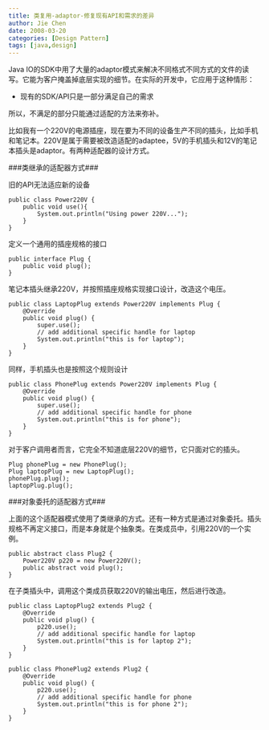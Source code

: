 ```yaml
---
title: 类复用-adaptor-修复现有API和需求的差异
author: Jie Chen
date: 2008-03-20
categories: [Design Pattern]
tags: [java,design]
---
```


Java IO的SDK中用了大量的adaptor模式来解决不同格式不同方式的文件的读写。它能为客户掩盖掉底层实现的细节。在实际的开发中，它应用于这种情形：

* 现有的SDK/API只是一部分满足自己的需求

所以，不满足的部分只能通过适配的方法来弥补。

比如我有一个220V的电源插座，现在要为不同的设备生产不同的插头，比如手机和笔记本。220V是属于需要被改造适配的adaptee，5V的手机插头和12V的笔记本插头是adaptor。有两种适配器的设计方式。

###类继承的适配器方式###

旧的API无法适应新的设备

~~~
public class Power220V {
    public void use(){
        System.out.println("Using power 220V...");
    }
}
~~~

定义一个通用的插座规格的接口

~~~
public interface Plug {
    public void plug();
}
~~~

笔记本插头继承220V，并按照插座规格实现接口设计，改造这个电压。

~~~
public class LaptopPlug extends Power220V implements Plug {
    @Override
    public void plug() {
        super.use();
        // add additional specific handle for laptop
        System.out.println("this is for laptop");
    }
}
~~~

同样，手机插头也是按照这个规则设计

~~~
public class PhonePlug extends Power220V implements Plug {
    @Override
    public void plug() {
        super.use();
        // add additional specific handle for phone
        System.out.println("this is for phone");
    }
}
~~~

对于客户调用者而言，它完全不知道底层220V的细节，它只面对它的插头。

~~~
Plug phonePlug = new PhonePlug();
Plug laptopPlug = new LaptopPlug();
phonePlug.plug();
laptopPlug.plug();
~~~

###对象委托的适配器方式###

上面的这个适配器模式使用了类继承的方式。还有一种方式是通过对象委托。插头规格不再定义接口，而是本身就是个抽象类。在类成员中，引用220V的一个实例。

~~~
public abstract class Plug2 {
    Power220V p220 = new Power220V();
    public abstract void plug();
}
~~~

在子类插头中，调用这个类成员获取220V的输出电压，然后进行改造。

~~~
public class LaptopPlug2 extends Plug2 {
    @Override
    public void plug() {
        p220.use();
        // add additional specific handle for laptop
        System.out.println("this is for laptop 2");
    }
}
~~~

~~~
public class PhonePlug2 extends Plug2 {
    @Override
    public void plug() {
        p220.use();
        // add additional specific handle for phone
        System.out.println("this is for phone 2");
    }
}
~~~
